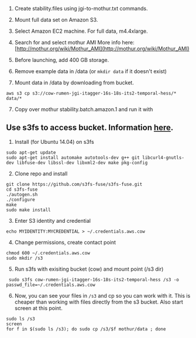 1. Create stability.files using jgi-to-mothur.txt commands.

2. Mount full data set on Amazon S3.

3. Select Amazon EC2 machine. For full data, m4.4xlarge.

5. Search for and select mothur AMI
More info here: [http://mothur.org/wiki/Mothur_AMI](http://mothur.org/wiki/Mothur_AMI)

4. Before launching, add 400 GB storage.

5. Remove example data in /data (or `mkdir data` if it doesn't exist)

6. Mount data in /data by downloading from bucket.

  ```shell
  aws s3 cp s3://cow-rumen-jgi-itagger-16s-18s-its2-temporal-hess/* data/*
  ```


7. Copy over mothur stability.batch.amazon.1 and run it with 


## Use s3fs to access bucket. Information [here](https://github.com/s3fs-fuse/s3fs-fuse).

1. Install (for Ubuntu 14.04) on s3fs

  ```shell
  sudo apt-get update
  sudo apt-get install automake autotools-dev g++ git libcurl4-gnutls-dev libfuse-dev libssl-dev libxml2-dev make pkg-config
  ```
  
2. Clone repo and install

  ```shell
  git clone https://github.com/s3fs-fuse/s3fs-fuse.git
  cd s3fs-fuse
  ./autogen.sh
  ./configure
  make
  sudo make install
  ```
  
3. Enter S3 identity and credential

  ```shell
  echo MYIDENTITY:MYCREDENTIAL > ~/.credentials.aws.cow
  ```
4. Change permissions, create contact point

  ```shell
  chmod 600 ~/.credentials.aws.cow
  sudo mkdir /s3
  ```

5. Run s3fs with exisiting bucket (cow) and mount point (/s3 dir)

  ```shell
   sudo s3fs cow-rumen-jgi-itagger-16s-18s-its2-temporal-hess /s3 -o passwd_file=~/.credentials.aws.cow
  ```
  
6. Now, you can see your files in `/s3` and cp so you can work with it. This is cheaper than working with files directly from the s3 bucket. Also start screen at this point.

  ```shell
  sudo ls /s3
  screen
  for f in $(sudo ls /s3); do sudo cp /s3/$f mothur/data ; done
  ```
